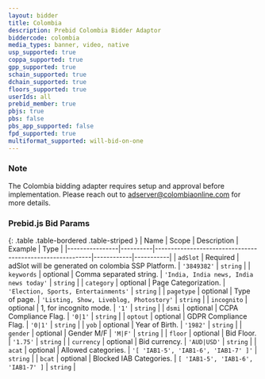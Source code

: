 ```yaml
---
layout: bidder
title: Colombia
description: Prebid Colombia Bidder Adaptor
biddercode: colombia
media_types: banner, video, native
usp_supported: true
coppa_supported: true
gpp_supported: true
schain_supported: true
dchain_supported: true
floors_supported: true
userIds: all
prebid_member: true
pbjs: true
pbs: false
pbs_app_supported: false
fpd_supported: true
multiformat_supported: will-bid-on-one
---
```


### Note

The Colombia bidding adapter requires setup and approval before implementation. Please reach out to <adserver@colombiaonline.com> for more details.

### Prebid.js Bid Params

{: .table .table-bordered .table-striped }
| Name           | Scope    | Description                                              | Example    | Type      |
|----------------|----------|----------------------------------------------------------|------------|-----------|
| `adSlot` | Required | adSlot will be generated on colombia SSP Platform. | `'3849382'`        | `string` |
| `keywords` | optional | Comma separated string. | `'India, India news, India news today'`        | `string` |
| `category` | optional | Page Categorization. | `'Election, Sports, Entertainments'`        | `string` |
| `pagetype` | optional | Type of page. | `'Listing, Show, Liveblog, Photostory'`        | `string` |
| `incognito` | optional | 1, for incognito mode. | `'1'`        | `string` |
| `dsmi` | optional | CCPA Compliance Flag. | `'0|1'`        | `string` |
| `optout` | optional | GDPR Compliance Flag. | `'0|1'`        | `string` |
| `yob` | optional | Year of Birth. | `'1982'`        | `string` |
| `gender` | optional | Gender M/F | `'M|F'`        | `string` |
| `floor` | optional | Bid Floor. | `'1.75'`        | `string` |
| `currency` | optional | Bid currency. | `'AUD|USD'`        | `string` |
| `acat` | optional | Allowed categories. | `'[ 'IAB1-5', 'IAB1-6', 'IAB1-7' ]'`        | `string` |
| `bcat` | optional | Blocked IAB Categories. | `[ 'IAB1-5', 'IAB1-6', 'IAB1-7' ]`        | `string` |

